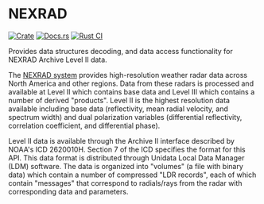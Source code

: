 # NEXRAD

[![Crate](https://img.shields.io/crates/v/nexrad.svg)](https://crates.io/crates/nexrad)
[![Docs.rs](https://docs.rs/nexrad/badge.svg)](https://docs.rs/nexrad)
[![Rust CI](https://github.com/danielway/nexrad/actions/workflows/ci.yml/badge.svg?branch=master)](https://github.com/danielway/nexrad/actions/workflows/ci.yml)

Provides data structures decoding, and data access functionality for NEXRAD Archive Level II data.

The [NEXRAD system](https://www.ncei.noaa.gov/products/radar/next-generation-weather-radar) provides
high-resolution weather radar data across North America and other regions. Data from these radars is
processed and available at Level II which contains base data and Level III which contains a number
of derived "products". Level II is the highest resolution data available including base data
(reflectivity, mean radial velocity, and spectrum width) and dual polarization variables
(differential reflectivity, correlation coefficient, and differential phase).

Level II data is available through the Archive II interface described by NOAA's ICD 2620010H.
Section 7 of the ICD specifies the format for this API. This data format is distributed through
Unidata Local Data Manager (LDM) software. The data is organized into "volumes" (a file with binary
data) which contain a number of compressed "LDR records", each of which contain "messages" that
correspond to radials/rays from the radar with corresponding data and parameters.
